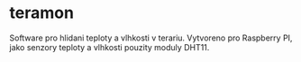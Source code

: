 # teramon

Software pro hlidani teploty a vlhkosti v terariu. Vytvoreno pro Raspberry PI, jako senzory teploty a vlhkosti pouzity moduly DHT11.
